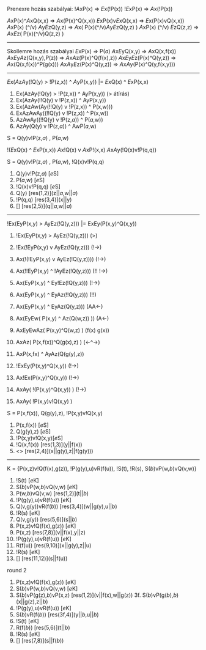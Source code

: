 Prenexre hozás szabályai:
!*A*xP(x) => *E*x(!P(x))
!*E*xP(x) => *A*x(!P(x))

*A*xP(x)^*A*xQ(x,x) => *A*x(P(x)^Q(x,x))
*E*xP(x)v*E*xQ(x,x) => *E*x(P(x)vQ(x,x))
*A*xP(x) (^/v) *A*y*E*zQ(y,z) => *A*x( P(x)(^/v)*A*y*E*zQ(y,z) )
*A*xP(x) (^/v) *E*zQ(z,z) => *A*x*E*z( P(x)(^/v)Q(z,z) )

______________________________________________________________________

Skollemre hozás szabályai
*E*xP(x) => P(*a*)
*A*x*E*yQ(x,y) => *A*xQ(x,f(x))
*A*x*E*y*A*z(Q(x,y),P(z)) => *A*x*A*z(P(x)^Q(f(x),z))
*A*x*E*y*E*z(P(x)^Q(y,z)) => *A*x(Q(x,f(x))^P(g(x)))
*A*x*A*y*E*z(P(x)^Q(y,z)) => *A*x*A*y(P(x)^Q(y,f(x,y)))

______________________________________________________________________

*E*x(*A*z*A*y(!Q(y) > !P(z,x)) ^ *A*yP(x,y)) |= *E*xQ(x) ^ *E*xP(x,x)

1. Ex(AzAy(!Q(y) > !P(z,x)) ^ AyP(x,y)) (> átírás)
1. Ex(AzAy(!!Q(y) v !P(z,x)) ^ AyP(x,y))
1. Ex(AzAw(Ay(!!Q(y) v !P(z,x)) ^ P(x,w)))
1. ExAzAwAy((!!Q(y) v !P(z,x)) ^ P(x,w))
1. AzAwAy((!!Q(y) v !P(z,*a*)) ^ P(*a*,w))
1. AzAy(Q(y) v !P(z,*a*)) ^ AwP(*a*,w)

S = Q(y)v!P(z,*a*) , P(*a*,w)

!(*E*xQ(x) ^ *E*xP(x,x))
*A*x!Q(x) v *A*xP!(x,x)
*A*x*A*y(!Q(x)v!P(q,q))

S = Q(y)v!P(z,*a*) , P(*a*,w), !Q(x)v!P(q,q)

1. Q(y)v!P(z,*a*) \[*e*S\]
1. P(*a*,w) \[*e*S\]
1. !Q(x)v!P(q,q) \[*e*S\]
1. Q(y) \[res(1,2)\](z||*a*,w||*a*)
1. !P(q,q) \[res(3,4)\](x||y)
1. [] \[res(2,5)\](q||*a*,w||*a*)

______________________________________________________________________

!Ex(EyP(x,y) > AyEz(!Q(y,z))) |= ExEy(P(x,y)^Q(x,y))

1. !Ex(EyP(x,y) > AyEz(!Q(y,z))) (>)

1. !Ex(!EyP(x,y) v AyEz(!Q(y,z))) (!->)

1. Ax(!(!EyP(x,y) v AyEz(!Q(y,z)))) (!->)

1. Ax(!!EyP(x,y) ^ !AyEz(!Q(y,z))) (!! !->)

1. Ax(EyP(x,y) ^ Ey!Ez(!Q(y,z))) (!->)

1. Ax(EyP(x,y) ^ EyAz(!!Q(y,z))) (!!)

1. Ax(EyP(x,y) ^ EyAz(Q(y,z))) (AA\<-)

1. Ax(EyEw( P(x,y) ^ Az(Q(w,z)) )) (A\<-)

1. AxEyEwAz( P(x,y)^Q(w,z) ) (f(x) g(x))

1. AxAz( P(x,f(x))^Q(g(x),z) ) (\<-^->)

1. AxP(x,fx) ^ AyAz(Q(g(y),z))

1. !ExEy(P(x,y)^Q(x,y)) (!->)

1. Ax!Ex(P(x,y)^Q(x,y)) (!->)

1. AxAy( !(P(x,y)^Q(x,y)) ) (!->)

1. AxAy( !P(x,y)v!Q(x,y) )

S = P(x,f(x)), Q(g(y),z), !P(x,y)v!Q(x,y)

1. P(x,f(x)) \[*e*S\]
1. Q(g(y),z) \[*e*S\]
1. !P(x,y)v!Q(x,y)\[*e*S\]
1. !Q(x,f(x)) \[res(1,3)\](y||f(x))
1. \<> \[res(2,4)\](x||g(y),z||f(g(y)))

______________________________________________________________________

K = {P(x,z)v!Q(f(x),g(z)), !P(g(y),u)vR(f(u)), !S(t), !R(s), S(*b*)vP(w,*b*)vQ(v,w)}

1. !S(t) \[*e*K\]
1. S(*b*)vP(w,*b*)vQ(v,w) \[*e*K\]
1. P(w,*b*)vQ(v,w) \[res(1,2)\](t||*b*)
1. !P(g(y),u)vR(f(u)) \[*e*K\]
1. Q(v,g(y))vR(f(*b*)) \[res(3,4)\](w||g(y),u||*b*)
1. !R(s) \[*e*K\]
1. Q(v,g(y)) \[res(5,6)\](s||*b*)
1. P(x,z)v!Q(f(x),g(z)) \[*e*K\]
1. P(x,z) \[res(7,8)\](v||f(x),y||z)
1. !P(g(y),u)vR(f(u)) \[*e*K\]
1. R(f(u)) \[res(9,10)\](x||g(y),z||u)
1. !R(s) \[*e*K\]
1. [] \[res(11,12)\](s||f(u))

round 2

1. P(x,z)v!Q(f(x),g(z)) \[*e*K\]
1. S(*b*)vP(w,*b*)vQ(v,w) \[*e*K\]
1. S(*b*)vP(g(z),*b*)vP(x,z) \[res(1,2)\](v||f(x),w||g(z))
   3f. S(*b*)vP(g(*b*),*b*) (x||g(z),z||*b*)
1. !P(g(y),u)vR(f(u)) \[*e*K\]
1. S(*b*)vR(f(*b*)) \[res(3f,4)\](y||*b*,u||*b*)
1. !S(t) \[*e*K\]
1. R(f(*b*)) \[res(5,6)\](t||*b*)
1. !R(s) \[*e*K\]
1. [] \[res(7,8)\](s||f(*b*))
